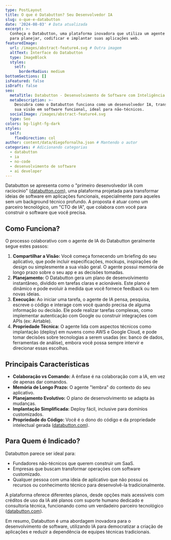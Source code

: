 ```yaml
---
type: PostLayout
title: O que é Databutton? Seu Desenvolvedor IA
slug: o-que-e-databutton
date: '2024-08-03' # Data atualizada
excerpt: >-
  Conheça o Databutton, uma plataforma inovadora que utiliza um agente de IA
  para planejar, codificar e implantar suas aplicações web.
featuredImage:
  url: /images/abstract-feature4.svg # Outra imagem
  altText: Interface do Databutton
  type: ImageBlock
  styles:
    self:
      borderRadius: medium
bottomSections: []
isFeatured: false
isDraft: false
seo:
  metaTitle: Databutton - Desenvolvimento de Software com Inteligência Artificial
  metaDescription: >-
    Descubra como o Databutton funciona como um desenvolvedor IA, transformando
    sua visão em software funcional, ideal para não-técnicos.
  socialImage: /images/abstract-feature4.svg
  type: Seo
colors: bg-light-fg-dark
styles:
  self:
    flexDirection: col
author: content/data/diegofornalha.json # Mantendo o autor
categories: # Adicionando categorias
  - databutton
  - ia
  - no-code
  - desenvolvimento de software
  - ai developer
---
```


Databutton se apresenta como o "primeiro desenvolvedor IA com raciocínio" ([databutton.com](https://databutton.com.br/)), uma plataforma projetada para transformar ideias de software em aplicações funcionais, especialmente para aqueles sem um background técnico profundo. A proposta é atuar como um parceiro tecnológico, um "CTO de IA", que colabora com você para construir o software que você precisa.

## Como Funciona?

O processo colaborativo com o agente de IA do Databutton geralmente segue estes passos:

1.  **Compartilhar a Visão:** Você começa fornecendo um briefing do seu aplicativo, que pode incluir especificações, mockups, inspirações de design ou simplesmente a sua visão geral. O agente possui memória de longo prazo sobre o seu app e as decisões tomadas.
2.  **Planejamento:** O Databutton gera um plano de desenvolvimento instantâneo, dividido em tarefas claras e acionáveis. Este plano é dinâmico e pode evoluir à medida que você fornece feedback ou tem novas ideias.
3.  **Execução:** Ao iniciar uma tarefa, o agente de IA pensa, pesquisa, escreve o código e interage com você quando precisa de alguma informação ou decisão. Ele pode realizar tarefas complexas, como implementar autenticação com Google ou construir integrações com APIs (ex: Airtable).
4.  **Propriedade Técnica:** O agente lida com aspectos técnicos como implantação (deploy) em nuvens como AWS e Google Cloud, e pode tomar decisões sobre tecnologias a serem usadas (ex: banco de dados, ferramentas de análise), embora você possa sempre intervir e direcionar essas escolhas.

## Principais Características

*   **Colaboração vs Comando:** A ênfase é na colaboração com a IA, em vez de apenas dar comandos.
*   **Memória de Longo Prazo:** O agente "lembra" do contexto do seu aplicativo.
*   **Planejamento Evolutivo:** O plano de desenvolvimento se adapta às mudanças.
*   **Implantação Simplificada:** Deploy fácil, inclusive para domínios customizados.
*   **Propriedade do Código:** Você é o dono do código e da propriedade intelectual gerada ([databutton.com](https://databutton.com.br/)).

## Para Quem é Indicado?

Databutton parece ser ideal para:

*   Fundadores não-técnicos que querem construir um SaaS.
*   Empresas que buscam transformar operações com software customizado.
*   Qualquer pessoa com uma ideia de aplicativo que não possui os recursos ou conhecimento técnico para desenvolvê-la tradicionalmente.

A plataforma oferece diferentes planos, desde opções mais acessíveis com créditos de uso da IA até planos com suporte humano dedicado e consultoria técnica, funcionando como um verdadeiro parceiro tecnológico ([databutton.com](https://databutton.com.br/)).

Em resumo, Databutton é uma abordagem inovadora para o desenvolvimento de software, utilizando IA para democratizar a criação de aplicações e reduzir a dependência de equipes técnicas tradicionais. 